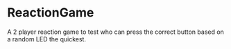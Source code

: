 ReactionGame
============

A 2 player reaction game to test who can press the correct button based on a random LED the quickest. 
